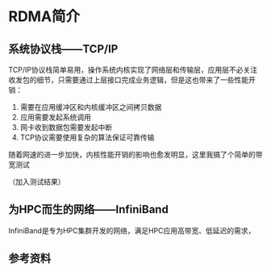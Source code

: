 # RDMA简介

## 系统协议栈——TCP/IP

TCP/IP协议栈简单易用，操作系统内核实现了网络层和传输层，应用层不必关注收发包的细节，只需要通过上层接口完成业务逻辑，但是这也带来了一些性能开销：

1. 需要在应用缓冲区和内核缓冲区之间拷贝数据
2. 应用需要发起系统调用
3. 网卡收到数据包需要发起中断
4. TCP协议需要使用复杂的算法保证可靠传输

随着网速的进一步加快，内核性能开销的影响也愈发明显，这里我搞了个简单的带宽测试

（加入测试结果）

## 为HPC而生的网络——InfiniBand

InfiniBand是专为HPC集群开发的网络，满足HPC应用高带宽、低延迟的需求，


## 参考资料

